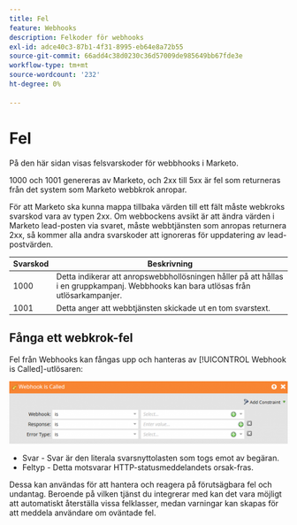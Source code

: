 ```yaml
---
title: Fel
feature: Webhooks
description: Felkoder för webhooks
exl-id: adce40c3-87b1-4f31-8995-eb64e8a72b55
source-git-commit: 66add4c38d0230c36d57009de985649bb67fde3e
workflow-type: tm+mt
source-wordcount: '232'
ht-degree: 0%

---
```


# Fel

På den här sidan visas felsvarskoder för webbhooks i Marketo.

1000 och 1001 genereras av Marketo, och 2xx till 5xx är fel som returneras från det system som Marketo webbkrok anropar.

För att Marketo ska kunna mappa tillbaka värden till ett fält måste webkroks svarskod vara av typen 2xx. Om webbockens avsikt är att ändra värden i Marketo lead-posten via svaret, måste webbtjänsten som anropas returnera 2xx, så kommer alla andra svarskoder att ignoreras för uppdatering av lead-postvärden.

| Svarskod | Beskrivning |
| --- | --- |
| 1000 | Detta indikerar att anropswebbhollösningen håller på att hållas i en gruppkampanj. Webbhooks kan bara utlösas från utlösarkampanjer. |
| 1001 | Detta anger att webbtjänsten skickade ut en tom svarstext. |

## Fånga ett webkrok-fel

Fel från Webhooks kan fångas upp och hanteras av [!UICONTROL Webhook is Called]-utlösaren:

![Webkrok anropas](assets/webhook-called.png)

* Svar - Svar är den literala svarsnyttolasten som togs emot av begäran.
* Feltyp - Detta motsvarar HTTP-statusmeddelandets orsak-fras.

Dessa kan användas för att hantera och reagera på förutsägbara fel och undantag. Beroende på vilken tjänst du integrerar med kan det vara möjligt att automatiskt återställa vissa felklasser, medan varningar kan skapas för att meddela användare om oväntade fel.
